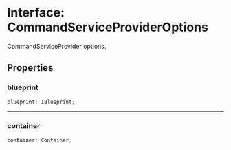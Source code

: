 # Interface: CommandServiceProviderOptions

CommandServiceProvider options.

## Properties

### blueprint

```ts
blueprint: IBlueprint;
```

***

### container

```ts
container: Container;
```
